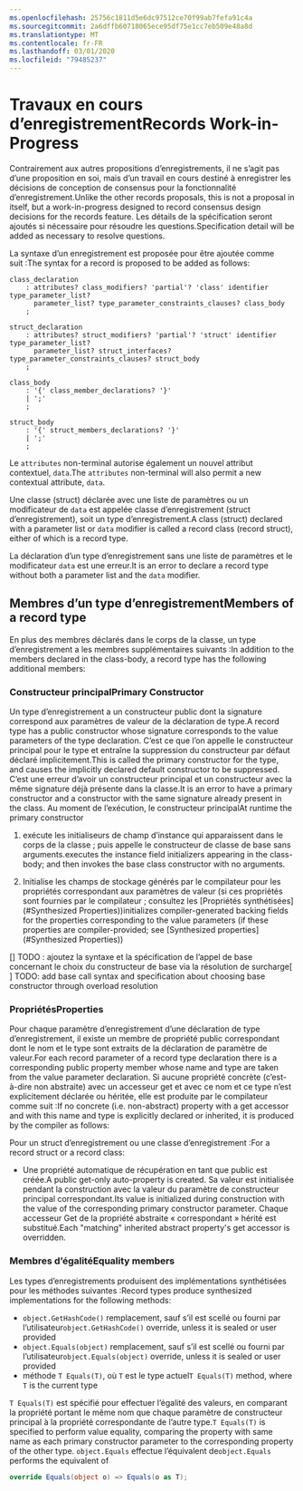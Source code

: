 ```yaml
---
ms.openlocfilehash: 25756c1811d5e6dc97512ce70f99ab7fefa91c4a
ms.sourcegitcommit: 2a6dffb60718065ece95df75e1cc7eb509e48a8d
ms.translationtype: MT
ms.contentlocale: fr-FR
ms.lasthandoff: 03/01/2020
ms.locfileid: "79485237"
---
```

# <a name="records-work-in-progress"></a><span data-ttu-id="e6651-101">Travaux en cours d’enregistrement</span><span class="sxs-lookup"><span data-stu-id="e6651-101">Records Work-in-Progress</span></span>

<span data-ttu-id="e6651-102">Contrairement aux autres propositions d’enregistrements, il ne s’agit pas d’une proposition en soi, mais d’un travail en cours destiné à enregistrer les décisions de conception de consensus pour la fonctionnalité d’enregistrement.</span><span class="sxs-lookup"><span data-stu-id="e6651-102">Unlike the other records proposals, this is not a proposal in itself, but a work-in-progress designed to record consensus design decisions for the records feature.</span></span> <span data-ttu-id="e6651-103">Les détails de la spécification seront ajoutés si nécessaire pour résoudre les questions.</span><span class="sxs-lookup"><span data-stu-id="e6651-103">Specification detail will be added as necessary to resolve questions.</span></span>

<span data-ttu-id="e6651-104">La syntaxe d’un enregistrement est proposée pour être ajoutée comme suit :</span><span class="sxs-lookup"><span data-stu-id="e6651-104">The syntax for a record is proposed to be added as follows:</span></span>

```antlr
class_declaration
    : attributes? class_modifiers? 'partial'? 'class' identifier type_parameter_list?
      parameter_list? type_parameter_constraints_clauses? class_body
    ;

struct_declaration
    : attributes? struct_modifiers? 'partial'? 'struct' identifier type_parameter_list?
      parameter_list? struct_interfaces? type_parameter_constraints_clauses? struct_body
    ;

class_body
    : '{' class_member_declarations? '}'
    | ';'
    ;

struct_body
    : '{' struct_members_declarations? '}'
    | ';'
    ;
```

<span data-ttu-id="e6651-105">Le `attributes` non-terminal autorise également un nouvel attribut contextuel, `data`.</span><span class="sxs-lookup"><span data-stu-id="e6651-105">The `attributes` non-terminal will also permit a new contextual attribute, `data`.</span></span>

<span data-ttu-id="e6651-106">Une classe (struct) déclarée avec une liste de paramètres ou un modificateur de `data` est appelée classe d’enregistrement (struct d’enregistrement), soit un type d’enregistrement.</span><span class="sxs-lookup"><span data-stu-id="e6651-106">A class (struct) declared with a parameter list or `data` modifier is called a record class (record struct), either of which is a record type.</span></span>

<span data-ttu-id="e6651-107">La déclaration d’un type d’enregistrement sans une liste de paramètres et le modificateur `data` est une erreur.</span><span class="sxs-lookup"><span data-stu-id="e6651-107">It is an error to declare a record type without both a parameter list and the `data` modifier.</span></span>

## <a name="members-of-a-record-type"></a><span data-ttu-id="e6651-108">Membres d’un type d’enregistrement</span><span class="sxs-lookup"><span data-stu-id="e6651-108">Members of a record type</span></span>

<span data-ttu-id="e6651-109">En plus des membres déclarés dans le corps de la classe, un type d’enregistrement a les membres supplémentaires suivants :</span><span class="sxs-lookup"><span data-stu-id="e6651-109">In addition to the members declared in the class-body, a record type has the following additional members:</span></span>

### <a name="primary-constructor"></a><span data-ttu-id="e6651-110">Constructeur principal</span><span class="sxs-lookup"><span data-stu-id="e6651-110">Primary Constructor</span></span>

<span data-ttu-id="e6651-111">Un type d’enregistrement a un constructeur public dont la signature correspond aux paramètres de valeur de la déclaration de type.</span><span class="sxs-lookup"><span data-stu-id="e6651-111">A record type has a public constructor whose signature corresponds to the value parameters of the type declaration.</span></span> <span data-ttu-id="e6651-112">C’est ce que l’on appelle le constructeur principal pour le type et entraîne la suppression du constructeur par défaut déclaré implicitement.</span><span class="sxs-lookup"><span data-stu-id="e6651-112">This is called the primary constructor for the type, and causes the implicitly declared default constructor to be suppressed.</span></span> <span data-ttu-id="e6651-113">C’est une erreur d’avoir un constructeur principal et un constructeur avec la même signature déjà présente dans la classe.</span><span class="sxs-lookup"><span data-stu-id="e6651-113">It is an error to have a primary constructor and a constructor with the same signature already present in the class.</span></span>
<span data-ttu-id="e6651-114">Au moment de l’exécution, le constructeur principal</span><span class="sxs-lookup"><span data-stu-id="e6651-114">At runtime the primary constructor</span></span> 

1. <span data-ttu-id="e6651-115">exécute les initialiseurs de champ d’instance qui apparaissent dans le corps de la classe ; puis appelle le constructeur de classe de base sans arguments.</span><span class="sxs-lookup"><span data-stu-id="e6651-115">executes the instance field initializers appearing in the class-body; and then  invokes the base class constructor with no arguments.</span></span>

1. <span data-ttu-id="e6651-116">Initialise les champs de stockage générés par le compilateur pour les propriétés correspondant aux paramètres de valeur (si ces propriétés sont fournies par le compilateur ; consultez les [Propriétés synthétisées](#Synthesized Properties))</span><span class="sxs-lookup"><span data-stu-id="e6651-116">initializes compiler-generated backing fields for the properties corresponding to the value parameters (if these properties are compiler-provided; see [Synthesized properties](#Synthesized Properties))</span></span>


<span data-ttu-id="e6651-117">[] TODO : ajoutez la syntaxe et la spécification de l’appel de base concernant le choix du constructeur de base via la résolution de surcharge</span><span class="sxs-lookup"><span data-stu-id="e6651-117">[ ] TODO: add base call syntax and specification about choosing base constructor through overload resolution</span></span>

### <a name="properties"></a><span data-ttu-id="e6651-118">Propriétés</span><span class="sxs-lookup"><span data-stu-id="e6651-118">Properties</span></span>

<span data-ttu-id="e6651-119">Pour chaque paramètre d’enregistrement d’une déclaration de type d’enregistrement, il existe un membre de propriété public correspondant dont le nom et le type sont extraits de la déclaration de paramètre de valeur.</span><span class="sxs-lookup"><span data-stu-id="e6651-119">For each record parameter of a record type declaration there is a corresponding public property member whose name and type are taken from the value parameter declaration.</span></span> <span data-ttu-id="e6651-120">Si aucune propriété concrète (c’est-à-dire non abstraite) avec un accesseur get et avec ce nom et ce type n’est explicitement déclarée ou héritée, elle est produite par le compilateur comme suit :</span><span class="sxs-lookup"><span data-stu-id="e6651-120">If no concrete (i.e. non-abstract) property with a get accessor and with this name and type is explicitly declared or inherited, it is produced by the compiler as follows:</span></span>

<span data-ttu-id="e6651-121">Pour un struct d’enregistrement ou une classe d’enregistrement :</span><span class="sxs-lookup"><span data-stu-id="e6651-121">For a record struct or a record class:</span></span>

* <span data-ttu-id="e6651-122">Une propriété automatique de récupération en tant que public est créée.</span><span class="sxs-lookup"><span data-stu-id="e6651-122">A public get-only auto-property is created.</span></span> <span data-ttu-id="e6651-123">Sa valeur est initialisée pendant la construction avec la valeur du paramètre de constructeur principal correspondant.</span><span class="sxs-lookup"><span data-stu-id="e6651-123">Its value is initialized during construction with the value of the corresponding primary constructor parameter.</span></span> <span data-ttu-id="e6651-124">Chaque accesseur Get de la propriété abstraite « correspondant » hérité est substitué.</span><span class="sxs-lookup"><span data-stu-id="e6651-124">Each "matching" inherited abstract property's get accessor is overridden.</span></span>

### <a name="equality-members"></a><span data-ttu-id="e6651-125">Membres d’égalité</span><span class="sxs-lookup"><span data-stu-id="e6651-125">Equality members</span></span>

<span data-ttu-id="e6651-126">Les types d’enregistrements produisent des implémentations synthétisées pour les méthodes suivantes :</span><span class="sxs-lookup"><span data-stu-id="e6651-126">Record types produce synthesized implementations for the following methods:</span></span>

* <span data-ttu-id="e6651-127">`object.GetHashCode()` remplacement, sauf s’il est scellé ou fourni par l’utilisateur</span><span class="sxs-lookup"><span data-stu-id="e6651-127">`object.GetHashCode()` override, unless it is sealed or user provided</span></span>
* <span data-ttu-id="e6651-128">`object.Equals(object)` remplacement, sauf s’il est scellé ou fourni par l’utilisateur</span><span class="sxs-lookup"><span data-stu-id="e6651-128">`object.Equals(object)` override, unless it is sealed or user provided</span></span>
* <span data-ttu-id="e6651-129">méthode `T Equals(T)`, où `T` est le type actuel</span><span class="sxs-lookup"><span data-stu-id="e6651-129">`T Equals(T)` method, where `T` is the current type</span></span>

<span data-ttu-id="e6651-130">`T Equals(T)` est spécifié pour effectuer l’égalité des valeurs, en comparant la propriété portant le même nom que chaque paramètre de constructeur principal à la propriété correspondante de l’autre type.</span><span class="sxs-lookup"><span data-stu-id="e6651-130">`T Equals(T)` is specified to perform value equality, comparing the property with same name as each primary constructor parameter to the corresponding property of the other type.</span></span>
<span data-ttu-id="e6651-131">`object.Equals` effectue l’équivalent de</span><span class="sxs-lookup"><span data-stu-id="e6651-131">`object.Equals` performs the equivalent of</span></span>

```C#
override Equals(object o) => Equals(o as T);
```
